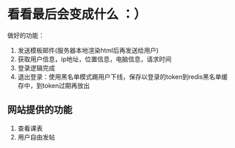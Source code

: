 # 看看最后会变成什么 ：）



做好的功能：
1. 发送模板邮件(服务器本地渲染html后再发送给用户)
2. 获取用户信息，ip地址，位置信息，电脑信息，请求时间
3. 登录逻辑完成
4. 退出登录：使用黑名单模式踢用户下线，保存以登录的token到redis黑名单缓存中，到token过期再放出

## 网站提供的功能
1. 查看课表
2. 用户自由发帖
